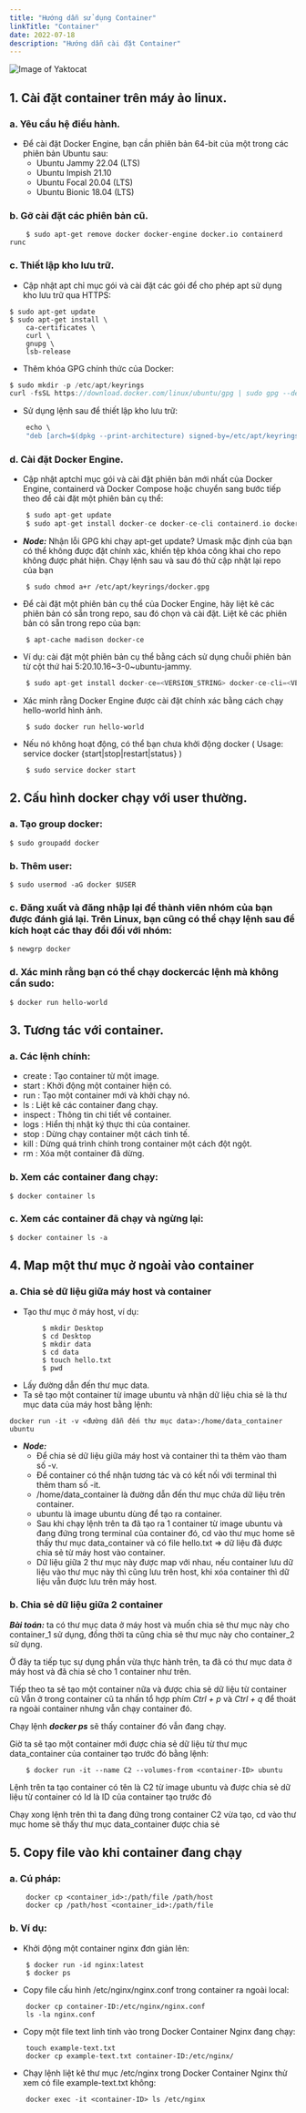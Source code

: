 ```yaml
---
title: "Hướng dẫn sử dụng Container"
linkTitle: "Container"
date: 2022-07-18
description: "Hướng dẫn cài đặt Container"
---
```

![Image of Yaktocat](https://octodex.github.com/images/yaktocat.png)
## **1.	Cài đặt container trên máy ảo linux.**
### **a.	Yêu cầu hệ điều hành.**
-	Để cài đặt Docker Engine, bạn cần phiên bản 64-bit của một trong các phiên bản Ubuntu sau:
    +	Ubuntu Jammy 22.04 (LTS)
    +	Ubuntu Impish 21.10
    +	Ubuntu Focal 20.04 (LTS)
    +	Ubuntu Bionic 18.04 (LTS)

### **b.	Gỡ cài đặt các phiên bản cũ.**
```
    $ sudo apt-get remove docker docker-engine docker.io containerd runc
```

### **c.	Thiết lập kho lưu trữ.**
-	Cập nhật apt chỉ mục gói và cài đặt các gói để cho phép apt sử dụng kho lưu trữ qua HTTPS:
```
$ sudo apt-get update
$ sudo apt-get install \ 
    ca-certificates \ 
    curl \ 
    gnupg \ 
    lsb-release
```
-	Thêm khóa GPG chính thức của Docker:
```go
$ sudo mkdir -p /etc/apt/keyrings 
curl -fsSL https://download.docker.com/linux/ubuntu/gpg | sudo gpg --dearmor -o /etc/apt/keyrings/docker.gpg
```
-	Sử dụng lệnh sau để thiết lập kho lưu trữ:
```go
    echo \ 
    "deb [arch=$(dpkg --print-architecture) signed-by=/etc/apt/keyrings/docker.gpg] https://download.docker.com/linux/ubuntu \ $(lsb_release -cs) stable" | sudo tee /etc/apt/sources.list.d/docker.list > /dev/null
```

### **d.	Cài đặt Docker Engine.**
-	Cập nhật aptchỉ mục gói và cài đặt phiên bản mới nhất của Docker Engine, containerd và Docker Compose hoặc chuyển sang bước tiếp theo để cài đặt một phiên bản cụ thể:
```go
    $ sudo apt-get update 
    $ sudo apt-get install docker-ce docker-ce-cli containerd.io docker-compose-plugin
```
-	_**Node:**_ Nhận lỗi GPG khi chạy apt-get update? Umask mặc định của bạn có thể không được đặt chính xác, khiến tệp khóa công khai cho repo không được phát hiện. Chạy lệnh sau và sau đó thử cập nhật lại repo của bạn
```
    $ sudo chmod a+r /etc/apt/keyrings/docker.gpg
```
-	Để cài đặt một phiên bản cụ thể của Docker Engine, hãy liệt kê các phiên bản có sẵn trong repo, sau đó chọn và cài đặt. Liệt kê các phiên bản có sẵn trong repo của bạn:
```
    $ apt-cache madison docker-ce
```
-	Ví dụ: cài đặt một phiên bản cụ thể bằng cách sử dụng chuỗi phiên bản từ cột thứ hai 5:20.10.16~3-0~ubuntu-jammy.
```go
    $ sudo apt-get install docker-ce=<VERSION_STRING> docker-ce-cli=<VERSION_STRING> containerd.io docker-compose-plugin
```
-	Xác minh rằng Docker Engine được cài đặt chính xác bằng cách chạy hello-world hình ảnh.
```
    $ sudo docker run hello-world
```
-	Nếu nó không hoạt động, có thể bạn chưa khởi động docker
( Usage: service docker {start|stop|restart|status} )
```
    $ sudo service docker start
```

## **2.	Cấu hình docker chạy với user thường.**
### **a.	Tạo group docker:** 
    $ sudo groupadd docker

### **b.	Thêm user:** 
    $ sudo usermod -aG docker $USER

### **c.	Đăng xuất và đăng nhập lại để thành viên nhóm của bạn được đánh giá lại. Trên Linux, bạn cũng có thể chạy lệnh sau để kích hoạt các thay đổi đối với nhóm:**
    $ newgrp docker

### **d.	Xác minh rằng bạn có thể chạy dockercác lệnh mà không cần sudo:**
    $ docker run hello-world

## **3.	Tương tác với container.**
### **a.	Các lệnh chính:**
-	create : Tạo container từ một image.
-	start : Khởi động một container hiện có.
-	run : Tạo một  container mới và khởi chạy nó.
-	ls : Liệt kê các container đang chạy.
-	inspect : Thông tin chi tiết về container.
-	logs : Hiển thị nhật ký thực thi của container.
-	stop : Dừng chạy container một cách tinh tế.
-	kill : Dừng quá trình chính trong container một cách đột ngột.
-	rm : Xóa một container đã dừng.

### **b.	Xem các container đang chạy:**
    $ docker container ls

### **c.	Xem các container đã chạy và ngừng lại:**
    $ docker container ls -a

## **4.	Map một thư mục ở ngoài vào container**
### **a.	Chia sẻ dữ liệu giữa máy host và container**
-	Tạo thư mục ở máy host, ví dụ:
```
        $ mkdir Desktop
        $ cd Desktop
        $ mkdir data
        $ cd data
        $ touch hello.txt
        $ pwd
```
-	Lấy đường dẫn đến thư mục data.
-	Ta sẽ tạo một container từ image ubuntu và nhận dữ liệu chia sẻ là thư mục data của máy host bằng lệnh: 
```
docker run -it -v <đường dẫn đến thư mục data>:/home/data_container ubuntu
```
-	_**Node:**_
    +	Để chia sẻ dữ liệu giữa máy host và container thì ta thêm vào tham số -v.
    +	Để container có thể nhận tương tác và có kết nối với terminal thì thêm tham số -it.
    +   /home/data_container là đường dẫn đến thư mục chứa dữ liệu trên container.
    +	ubuntu là image ubuntu dùng để tạo ra container.
    +	Sau khi chạy lệnh trên ta đã tạo ra 1 container từ image ubuntu và đang đứng trong terminal của container đó, cd vào thư mục home sẽ thấy thư mục data_container và có file hello.txt => dữ liệu đã được chia sẻ từ máy host vào container.
    +	Dữ liệu giữa 2 thư mục này được map với nhau, nếu container lưu dữ liệu vào thư mục này thì cũng lưu trên host, khi xóa container thì dữ liệu vẫn được lưu trên máy host.

### **b.	Chia sẻ dữ liệu giữa 2 container**
_**Bài toán:**_ ta có thư mục data ở máy host và muốn chia sẻ thư mục này cho container_1 sử dụng, đồng thời ta cũng chia sẻ thư mục này cho container_2 sử dụng.

Ở đây ta tiếp tục sự dụng phần vừa thực hành trên, ta đã có thư mục data ở máy host và đã chia sẻ cho 1 container như trên.

Tiếp theo ta sẽ tạo một container nữa và được chia sẻ dữ liệu từ container cũ 
Vẫn ở trong container cũ ta nhấn tổ hợp phím _Ctrl + p_ và _Ctrl + q_ để thoát ra ngoài container nhưng vẫn chạy container đó.

Chạy lệnh **_docker ps_** sẽ thấy container đó vẫn đang chạy.

Giờ ta sẽ tạo một container mới được chia sẻ dữ liệu từ thư mục data_container của container tạo trước đó bằng lệnh:
```
    $ docker run -it --name C2 --volumes-from <container-ID> ubuntu
```
Lệnh trên ta tạo container có tên là C2 từ image ubuntu và được chia sẻ dữ liệu từ container có Id là ID của container tạo trước đó

Chạy xong lệnh trên thì ta đang đứng trong container C2 vừa tạo, cd vào thư mục home sẽ thấy thư mục data_container được chia sẻ

## **5.	Copy file vào khi container đang chạy**
### **a.	Cú pháp:**
```
	docker cp <container_id>:/path/file /path/host 
	docker cp /path/host <container_id>:/path/file
```

### **b.	Ví dụ:**
-	Khởi động một container nginx đơn giản lên: 
```
    $ docker run -id nginx:latest
    $ docker ps
```
-	Copy file cấu hình /etc/nginx/nginx.conf trong container ra ngoài local:
```
    docker cp container-ID:/etc/nginx/nginx.conf 
    ls -la nginx.conf
```
-	Copy một file text linh tinh vào trong Docker Container Nginx đang chạy: 

```
    touch example-text.txt
    docker cp example-text.txt container-ID:/etc/nginx/
```
-	Chạy lệnh liệt kê thư mục /etc/nginx trong Docker Container Nginx thử xem có file example-text.txt không: 
```
    docker exec -it <container-ID> ls /etc/nginx
```
